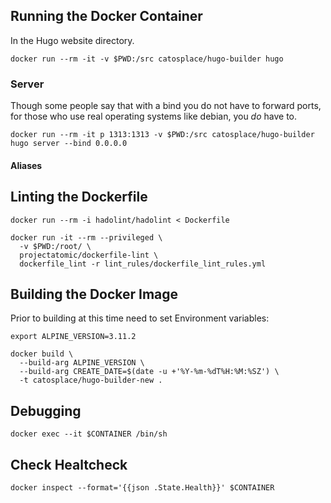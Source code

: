 ## Running the Docker Container

In the Hugo website directory.

```
docker run --rm -it -v $PWD:/src catosplace/hugo-builder hugo 
```

### Server

Though some people say that with a bind you do not have to forward ports, for those who use real operating systems like debian, you *do* have to.

```
docker run --rm -it p 1313:1313 -v $PWD:/src catosplace/hugo-builder hugo server --bind 0.0.0.0
```

#### Aliases   

## Linting the Dockerfile

```
docker run --rm -i hadolint/hadolint < Dockerfile
```

```
docker run -it --rm --privileged \
  -v $PWD:/root/ \
  projectatomic/dockerfile-lint \
  dockerfile_lint -r lint_rules/dockerfile_lint_rules.yml
```

## Building the Docker Image

Prior to building at this time need to set Environment variables:

```
export ALPINE_VERSION=3.11.2
```

```
docker build \
  --build-arg ALPINE_VERSION \
  --build-arg CREATE_DATE=$(date -u +'%Y-%m-%dT%H:%M:%SZ') \
  -t catosplace/hugo-builder-new .
```

## Debugging

```
docker exec --it $CONTAINER /bin/sh
```

## Check Healtcheck

```
docker inspect --format='{{json .State.Health}}' $CONTAINER
```
